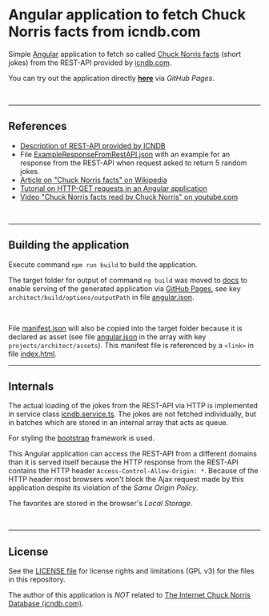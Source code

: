 # Angular application to fetch Chuck Norris facts from icndb.com #

Simple [Angular](https://angular.io) application to fetch so called [Chuck Norris facts](https://en.wikipedia.org/wiki/Chuck_Norris_facts) (short jokes)
from the REST-API provided by [icndb.com](http://www.icndb.com/).

You can try out the application directly [**here**](https://mdecker-mobilecomputing.github.io/Angular_ChuckNorrisFacts/) via *GitHub Pages*.

<br>

----
## References ##

* [Description of REST-API provided by ICNDB](http://www.icndb.com/api/)
* File [ExampleResponseFromRestAPI.json](./ExampleResponseFromRestAPI.json) with an example for an response from the
  REST-API when request asked to return 5 random jokes.
* [Article on "Chuck Norris facts" on Wikipedia](https://en.wikipedia.org/wiki/Chuck_Norris_facts)
* [Tutorial on HTTP-GET requests in an Angular application](https://www.ahmedbouchefra.com/angular/angular-9-8-example-import-httpclientmodule-and-send-http-ajax-requests/)
* [Video "Chuck Norris facts read by Chuck Norris" on youtube.com](https://www.youtube.com/watch?v=kQmPMZeN7JQ)

<br>

----
## Building the application ##

Execute command `npm run build` to build the application.

The target folder for output of command `ng build` was moved to [docs](docs/) to enable serving of the generated application via [GitHub Pages](https://pages.github.com/), see key `architect/build/options/outputPath` in file [angular.json](angular.json).

<br>

File [manifest.json](src/manifest.json) will also be copied into the target folder because it is declared
as asset (see file [angular.json](angular.json) in the array with key `projects/architect/assets`).
This manifest file is referenced by a `<link>` in file [index.html](src/index.html).

----
## Internals ##

The actual loading of the jokes from the REST-API via HTTP is implemented in service class [icndb.service.ts](src/app/icndb.service.ts).
The jokes are not fetched individually, but in batches which are stored in an internal array that acts as queue.

For styling the [bootstrap](https://getbootstrap.com) framework is used.

This Angular application can access the REST-API from a different domains than it is served itself because the
HTTP response from the REST-API contains the HTTP header `Access-Control-Allow-Origin: *`.
Because of the HTTP header most browsers won't block the Ajax request made by this application despite its
violation of the *Same Origin Policy*.

The favorites are stored in the browser's *Local Storage*.

<br>

----
## License ##

See the [LICENSE file](LICENSE.md) for license rights and limitations (GPL v3) for the files in this repository.

The author of this application is *NOT* related to [The Internet Chuck Norris Database (icndb.com)](http://www.icndb.com/).
